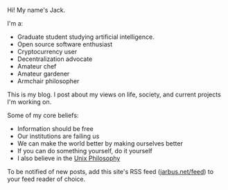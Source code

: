Hi! My name's Jack.

I'm a:

- Graduate student studying artificial intelligence.
- Open source software enthusiast
- Cryptocurrency user
- Decentralization advocate
- Amateur chef
- Amateur gardener
- Armchair philosopher

This is my blog. I post about my views on life, society, and current projects I'm working on.

Some of my core beliefs:

- Information should be free
- Our institutions are failing us
- We can make the world better by making ourselves better
- If you can do something yourself, do it yourself
- I also believe in the [Unix Philosophy](https://bash.cyberciti.biz/guide/Unix_philosophy)

To be notified of new posts, add this site's RSS feed ([jarbus.net/feed](feed)) to your feed reader of choice.
